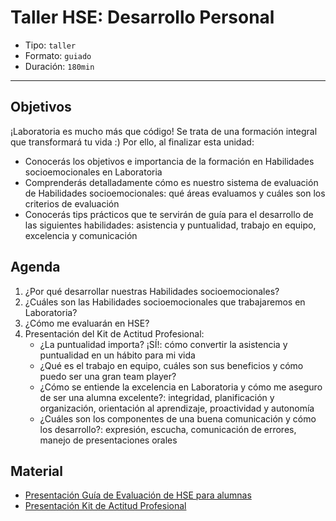 # Taller HSE: Desarrollo Personal

- Tipo: `taller`
- Formato: `guiado`
- Duración: `180min`

***

## Objetivos

¡Laboratoria es mucho más que código! Se trata de una formación integral que
transformará tu vida :) Por ello, al finalizar esta unidad:
- Conocerás los objetivos e importancia de la formación en Habilidades
socioemocionales en Laboratoria
- Comprenderás detalladamente cómo es nuestro sistema de evaluación de
Habilidades socioemocionales: qué áreas evaluamos y cuáles son los criterios de evaluación
- Conocerás tips prácticos que te servirán de guía para el desarrollo de
las siguientes habilidades: asistencia y puntualidad, trabajo en equipo,
excelencia y comunicación

## Agenda

1. ¿Por qué desarrollar nuestras Habilidades socioemocionales?
2. ¿Cuáles son las Habilidades socioemocionales que trabajaremos en Laboratoria?
3. ¿Cómo me evaluarán en HSE?
4. Presentación del Kit de Actitud Profesional:
	* ¿La puntualidad importa? ¡SÍ!: cómo convertir la asistencia y puntualidad
  en un hábito para mi vida
	* ¿Qué es el trabajo en equipo, cuáles son sus beneficios y cómo puedo ser
  una gran team player?
	* ¿Cómo se entiende la excelencia en Laboratoria y cómo me aseguro de ser
  una alumna excelente?: integridad, planificación y organización, orientación
  al aprendizaje, proactividad y autonomía
	* ¿Cuáles son los componentes de una buena comunicación y cómo los
  desarrollo?: expresión, escucha, comunicación de errores, manejo de
  presentaciones orales

## Material
* [Presentación Guía de Evaluación de HSE para alumnas](https://docs.google.com/presentation/d/1wEp96YqyJDSPeh6zbEaMVq1jPt1ebqsXyulvXMf6Qgo/edit#slide=id.g1b73c42c66_0_124)
* [Presentación Kit de Actitud Profesional](https://docs.google.com/presentation/d/1GfqZTQbekbyJf4UqP-RqrSB1zDDhKu9bvUv5u7u7vdg/edit#slide=id.g266b40249b_0_0)
